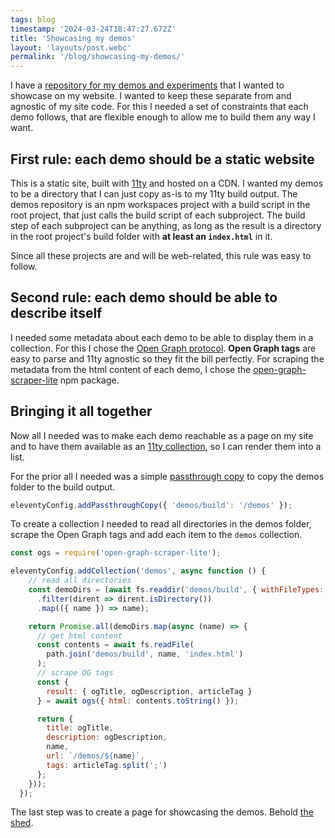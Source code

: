 ```yaml
---
tags: blog
timestamp: '2024-03-24T18:47:27.672Z'
title: 'Showcasing my demos'
layout: 'layouts/post.webc'
permalink: '/blog/showcasing-my-demos/'
---
```

I have a [repository for my demos and experiments](https://github.com/spiroka/demos) that I wanted to showcase on my website. I wanted to keep these separate from and agnostic of my site code. For this I needed a set of constraints that each demo follows, that are flexible enough to allow me to build them any way I want.

## First rule: each demo should be a static website

This is a static site, built with [11ty](https://11ty.dev) and hosted on a CDN. I wanted my demos to be a directory that I can just copy as-is to my 11ty build output. The demos repository is an npm workspaces project with a build script in the root project, that just calls the build script of each subproject. The build step of each subproject can be anything, as long as the result is a directory in the root project's build folder with **at least an `index.html`** in it.

Since all these projects are and will be web-related, this rule was easy to follow.

## Second rule: each demo should be able to describe itself

I needed some metadata about each demo to be able to display them in a collection. For this I chose the [Open Graph protocol](https://ogp.me/). **Open Graph tags** are easy to parse and 11ty agnostic so they fit the bill perfectly. For scraping the metadata from the html content of each demo, I chose the [open-graph-scraper-lite](https://github.com/jshemas/openGraphScraperLite) npm package.

## Bringing it all together

Now all I needed was to make each demo reachable as a page on my site and to have them available as an [11ty collection](https://www.11ty.dev/docs/collections/), so I can render them into a list.

For the prior all I needed was a simple [passthrough copy](https://www.11ty.dev/docs/copy/) to copy the demos folder to the build output.

```js
eleventyConfig.addPassthroughCopy({ 'demos/build': '/demos' });
```

To create a collection I needed to read all directories in the demos folder, scrape the Open Graph tags and add each item to the `demos` collection.

```js
const ogs = require('open-graph-scraper-lite');

eleventyConfig.addCollection('demos', async function () {
    // read all directories
    const demoDirs = (await fs.readdir('demos/build', { withFileTypes: true }))
      .filter(dirent => dirent.isDirectory())
      .map(({ name }) => name);

    return Promise.all(demoDirs.map(async (name) => {
      // get html content
      const contents = await fs.readFile(
        path.join('demos/build', name, 'index.html')
      );
      // scrape OG tags
      const { 
        result: { ogTitle, ogDescription, articleTag }
      } = await ogs({ html: contents.toString() });

      return {
        title: ogTitle,
        description: ogDescription,
        name,
        url: `/demos/${name}`,
        tags: articleTag.split(';')
      };
    }));
  });
```

The last step was to create a page for showcasing the demos. Behold [the shed](/the-shed).